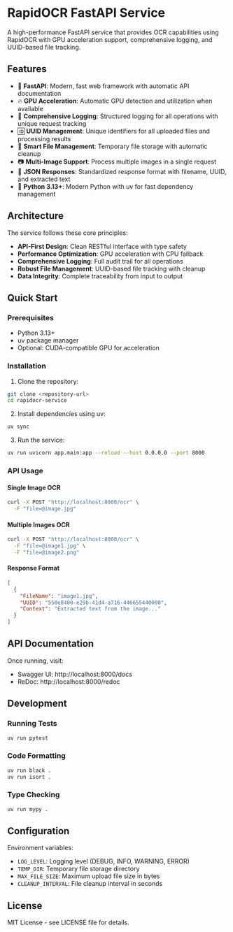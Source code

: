 # RapidOCR FastAPI Service

A high-performance FastAPI service that provides OCR capabilities using RapidOCR with GPU acceleration support, comprehensive logging, and UUID-based file tracking.

## Features

- 🚀 **FastAPI**: Modern, fast web framework with automatic API documentation
- 🔥 **GPU Acceleration**: Automatic GPU detection and utilization when available
- 📝 **Comprehensive Logging**: Structured logging for all operations with unique request tracking
- 🆔 **UUID Management**: Unique identifiers for all uploaded files and processing results
- 📁 **Smart File Management**: Temporary file storage with automatic cleanup
- 📷 **Multi-Image Support**: Process multiple images in a single request
- 🔄 **JSON Responses**: Standardized response format with filename, UUID, and extracted text
- 🐍 **Python 3.13+**: Modern Python with uv for fast dependency management

## Architecture

The service follows these core principles:
- **API-First Design**: Clean RESTful interface with type safety
- **Performance Optimization**: GPU acceleration with CPU fallback
- **Comprehensive Logging**: Full audit trail for all operations
- **Robust File Management**: UUID-based file tracking with cleanup
- **Data Integrity**: Complete traceability from input to output

## Quick Start

### Prerequisites

- Python 3.13+
- uv package manager
- Optional: CUDA-compatible GPU for acceleration

### Installation

1. Clone the repository:
```bash
git clone <repository-url>
cd rapidocr-service
```

2. Install dependencies using uv:
```bash
uv sync
```

3. Run the service:
```bash
uv run uvicorn app.main:app --reload --host 0.0.0.0 --port 8000
```

### API Usage

#### Single Image OCR
```bash
curl -X POST "http://localhost:8000/ocr" \
  -F "file=@image.jpg"
```

#### Multiple Images OCR
```bash
curl -X POST "http://localhost:8000/ocr" \
  -F "file=@image1.jpg" \
  -F "file=@image2.png"
```

#### Response Format
```json
[
  {
    "FileName": "image1.jpg",
    "UUID": "550e8400-e29b-41d4-a716-446655440000",
    "Context": "Extracted text from the image..."
  }
]
```

## API Documentation

Once running, visit:
- Swagger UI: http://localhost:8000/docs
- ReDoc: http://localhost:8000/redoc

## Development

### Running Tests
```bash
uv run pytest
```

### Code Formatting
```bash
uv run black .
uv run isort .
```

### Type Checking
```bash
uv run mypy .
```

## Configuration

Environment variables:
- `LOG_LEVEL`: Logging level (DEBUG, INFO, WARNING, ERROR)
- `TEMP_DIR`: Temporary file storage directory
- `MAX_FILE_SIZE`: Maximum upload file size in bytes
- `CLEANUP_INTERVAL`: File cleanup interval in seconds

## License

MIT License - see LICENSE file for details.
